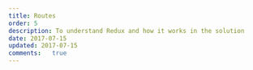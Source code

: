 ```yaml
---
title: Routes
order: 5
description: To understand Redux and how it works in the solution
date: 2017-07-15
updated: 2017-07-15
comments:	true
---
```

